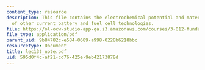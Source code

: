 ```yaml
---
content_type: resource
description: This file contains the electrochemical potential and materials design
  of other current battery and fuel cell technologies.
file: https://ol-ocw-studio-app-qa.s3.amazonaws.com/courses/3-012-fundamentals-of-materials-science-fall-2005/595d0f4caf21cd76425e9eb42173878d_lec13t_note.pdf
file_type: application/pdf
parent_uid: 9b84782c-e584-0689-a998-0228b6218bbc
resourcetype: Document
title: lec13t_note.pdf
uid: 595d0f4c-af21-cd76-425e-9eb42173878d
---
```

